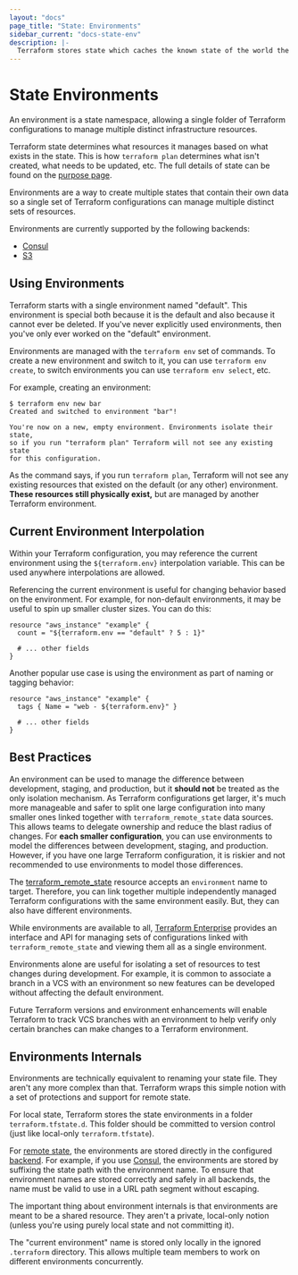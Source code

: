 ```yaml
---
layout: "docs"
page_title: "State: Environments"
sidebar_current: "docs-state-env"
description: |-
  Terraform stores state which caches the known state of the world the last time Terraform ran.
---
```


# State Environments

An environment is a state namespace, allowing a single folder of Terraform
configurations to manage multiple distinct infrastructure resources.

Terraform state determines what resources it manages based on what
exists in the state. This is how `terraform plan` determines what isn't
created, what needs to be updated, etc. The full details of state can be
found on the [purpose page](/docs/state/purpose.html).

Environments are a way to create multiple states that contain
their own data so a single set of Terraform configurations can manage
multiple distinct sets of resources.

Environments are currently supported by the following backends:

 * [Consul](/docs/backends/types/consul.html)
 * [S3](/docs/backends/types/s3.html)

## Using Environments

Terraform starts with a single environment named "default". This
environment is special both because it is the default and also because
it cannot ever be deleted. If you've never explicitly used environments, then
you've only ever worked on the "default" environment.

Environments are managed with the `terraform env` set of commands. To
create a new environment and switch to it, you can use `terraform env create`,
to switch environments you can use `terraform env select`, etc.

For example, creating an environment:

```text
$ terraform env new bar
Created and switched to environment "bar"!

You're now on a new, empty environment. Environments isolate their state,
so if you run "terraform plan" Terraform will not see any existing state
for this configuration.
```

As the command says, if you run `terraform plan`, Terraform will not see
any existing resources that existed on the default (or any other) environment.
**These resources still physically exist,** but are managed by another
Terraform environment.

## Current Environment Interpolation

Within your Terraform configuration, you may reference the current environment
using the `${terraform.env}` interpolation variable. This can be used anywhere
interpolations are allowed.

Referencing the current environment is useful for changing behavior based
on the environment. For example, for non-default environments, it may be useful
to spin up smaller cluster sizes. You can do this:

```hcl
resource "aws_instance" "example" {
  count = "${terraform.env == "default" ? 5 : 1}"

  # ... other fields
}
```

Another popular use case is using the environment as part of naming or
tagging behavior:

```hcl
resource "aws_instance" "example" {
  tags { Name = "web - ${terraform.env}" }

  # ... other fields
}
```

## Best Practices

An environment can be used to manage the difference between development,
staging, and production, but it **should not** be treated as the only isolation
mechanism. As Terraform configurations get larger, it's much more
manageable and safer to split one large configuration into many
smaller ones linked together with `terraform_remote_state` data sources. This
allows teams to delegate ownership and reduce the blast radius of changes.
For **each smaller configuration**, you can use environments to model the
differences between development, staging, and production. However, if you have
one large Terraform configuration, it is riskier and not recommended to use
environments to model those differences.

The [terraform_remote_state](/docs/providers/terraform/d/remote_state.html)
resource accepts an `environment` name to target. Therefore, you can link
together multiple independently managed Terraform configurations with the same
environment easily. But, they can also have different environments.

While environments are available to all,
[Terraform Enterprise](https://www.hashicorp.com/products/terraform/)
provides an interface and API for managing sets of configurations linked
with `terraform_remote_state` and viewing them all as a single environment.

Environments alone are useful for isolating a set of resources to test
changes during development. For example, it is common to associate a
branch in a VCS with an environment so new features can be developed
without affecting the default environment.

Future Terraform versions and environment enhancements will enable
Terraform to track VCS branches with an environment to help verify only certain
branches can make changes to a Terraform environment.

## Environments Internals

Environments are technically equivalent to renaming your state file. They
aren't any more complex than that. Terraform wraps this simple notion with
a set of protections and support for remote state.

For local state, Terraform stores the state environments in a folder
`terraform.tfstate.d`. This folder should be committed to version control
(just like local-only `terraform.tfstate`).

For [remote state](/docs/state/remote.html), the environments are stored
directly in the configured [backend](/docs/backends). For example, if you
use [Consul](/docs/backends/types/consul.html), the environments are stored
by suffixing the state path with the environment name. To ensure that
environment names are stored correctly and safely in all backends, the name
must be valid to use in a URL path segment without escaping.

The important thing about environment internals is that environments are
meant to be a shared resource. They aren't a private, local-only notion
(unless you're using purely local state and not committing it).

The "current environment" name is stored only locally in the ignored
`.terraform` directory. This allows multiple team members to work on
different environments concurrently.
